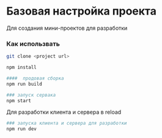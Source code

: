 # Базовая настройка проекта

Для создания мини-проектов для разработки

### Как использвать 

```bash
git clone <project url>

npm install

####  продовая сборка
npm run build 

### запуск сервака
npm start
```

Для разработки клиента и сервера в reload
```bash
### запуска клиента и сервера для разработки
npm run dev
```
